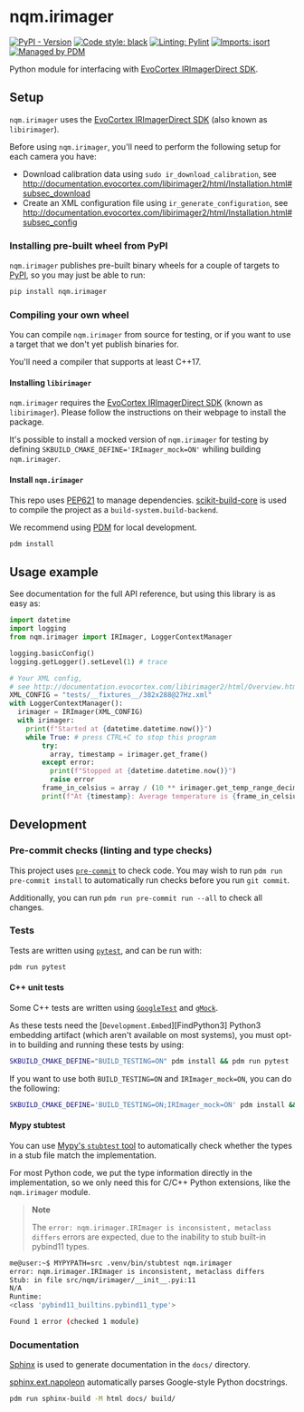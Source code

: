 # nqm.irimager

[![PyPI - Version](https://img.shields.io/pypi/v/nqm.irimager)](https://pypi.org/project/nqm.irimager/)
[![Code style: black](https://img.shields.io/badge/code%20style-black-000000.svg)](https://github.com/psf/black)
[![Linting: Pylint](https://img.shields.io/badge/linting-pylint-yellowgreen)](https://github.com/PyCQA/pylint)
[![Imports: isort](https://img.shields.io/badge/%20imports-isort-%231674b1?style=flat&labelColor=ef8336)](https://pycqa.github.io/isort/)
[![Managed by PDM](https://img.shields.io/badge/pdm-managed-blueviolet)](https://pdm.fming.dev/)

Python module for interfacing with [EvoCortex IRImagerDirect SDK][1].

[1]: https://evocortex.org/products/irimagerdirect-sdk/

## Setup

`nqm.irimager` uses the [EvoCortex IRImagerDirect SDK][1]
(also known as `libirimager`).

Before using `nqm.irimager`, you'll need to perform the following setup for
each camera you have:

- Download calibration data using `sudo ir_download_calibration`, see
  <http://documentation.evocortex.com/libirimager2/html/Installation.html#subsec_download>
- Create an XML configuration file using `ir_generate_configuration`, see
  <http://documentation.evocortex.com/libirimager2/html/Installation.html#subsec_config>

### Installing pre-built wheel from PyPI

`nqm.irimager` publishes pre-built binary wheels for a couple of targets to
[PyPI][], so you may just be able to run:

```bash
pip install nqm.irimager
```

[PyPI]: https://pypi.org/project/nqm.irimager/

### Compiling your own wheel

You can compile `nqm.irimager` from source for testing, or if you want to use
a target that we don't yet publish binaries for.

You'll need a compiler that supports at least C++17.

#### Installing `libirimager`

`nqm.irimager` requires the [EvoCortex IRImagerDirect SDK][1]
(known as `libirimager`). Please follow the instructions on their webpage to
install the package.

It's possible to install a mocked version of `nqm.irimager` for testing
by defining `SKBUILD_CMAKE_DEFINE='IRImager_mock=ON'` whiling building
`nqm.irimager`.

#### Install `nqm.irimager`

This repo uses [PEP621](https://peps.python.org/pep-0621/) to manage
dependencies. [scikit-build-core](https://pypi.org/project/scikit-build-core/)
is used to compile the project as a `build-system.build-backend`.

We recommend using [PDM](https://pdm.fming.dev/latest/) for local development.

```bash
pdm install
```

## Usage example

See documentation for the full API reference, but using this library is as
easy as:

```python
import datetime
import logging
from nqm.irimager import IRImager, LoggerContextManager

logging.basicConfig()
logging.getLogger().setLevel(1) # trace

# Your XML config,
# see http://documentation.evocortex.com/libirimager2/html/Overview.html#subsec_overview_config_file
XML_CONFIG = "tests/__fixtures__/382x288@27Hz.xml"
with LoggerContextManager():
  irimager = IRImager(XML_CONFIG)
  with irimager:
    print(f"Started at {datetime.datetime.now()}")
    while True: # press CTRL+C to stop this program
        try:
          array, timestamp = irimager.get_frame()
        except error:
          print(f"Stopped at {datetime.datetime.now()}")
          raise error
        frame_in_celsius = array / (10 ** irimager.get_temp_range_decimal()) - 100
        print(f"At {timestamp}: Average temperature is {frame_in_celsius.mean()}")
```

## Development

### Pre-commit checks (linting and type checks)

This project uses [`pre-commit`](https://pre-commit.com/) to check code.
You may wish to run `pdm run pre-commit install` to automatically run
checks before you run `git commit`.

Additionally, you can run `pdm run pre-commit run --all` to check all changes.

### Tests

Tests are written using [`pytest`](https://docs.pytest.org/en/7.2.x/), and can be run with:

```bash
pdm run pytest
```

#### C++ unit tests

Some C++ tests are written using
[`GoogleTest`](https://google.github.io/googletest/) and
[`gMock`](https://google.github.io/googletest/gmock_for_dummies.html).

As these tests need the [`Development.Embed`][FindPython3] Python3 embedding
artifact (which aren't available on most systems), you must opt-in to building
and running these tests by using:

```bash
SKBUILD_CMAKE_DEFINE="BUILD_TESTING=ON" pdm install && pdm run pytest
```

If you want to use both `BUILD_TESTING=ON` and `IRImager_mock=ON`, you can do the following:

```bash
SKBUILD_CMAKE_DEFINE='BUILD_TESTING=ON;IRImager_mock=ON' pdm install && pdm run pytest
```

#### Mypy stubtest

You can use
[Mypy's `stubtest` tool](https://mypy.readthedocs.io/en/stable/stubtest.html)
to automatically check whether the types in a stub file match the
implementation.

For most Python code, we put the type information directly in the
implementation, so we only need this for C/C++ Python extensions, like the
`nqm.irimager` module.

> **Note**
>
> The `error: nqm.irimager.IRImager is inconsistent, metaclass differs` errors
> are expected, due to the inability to stub built-in pybind11 types.

```bash
me@user:~$ MYPYPATH=src .venv/bin/stubtest nqm.irimager
error: nqm.irimager.IRImager is inconsistent, metaclass differs
Stub: in file src/nqm/irimager/__init__.pyi:11
N/A
Runtime:
<class 'pybind11_builtins.pybind11_type'>

Found 1 error (checked 1 module)
```

### Documentation

[Sphinx](https://www.sphinx-doc.org/en/master/index.html) is used to generate
documentation in the `docs/` directory.

[sphinx.ext.napoleon](https://www.sphinx-doc.org/en/master/usage/extensions/napoleon.html)
automatically parses Google-style Python docstrings.

```bash
pdm run sphinx-build -M html docs/ build/
```

